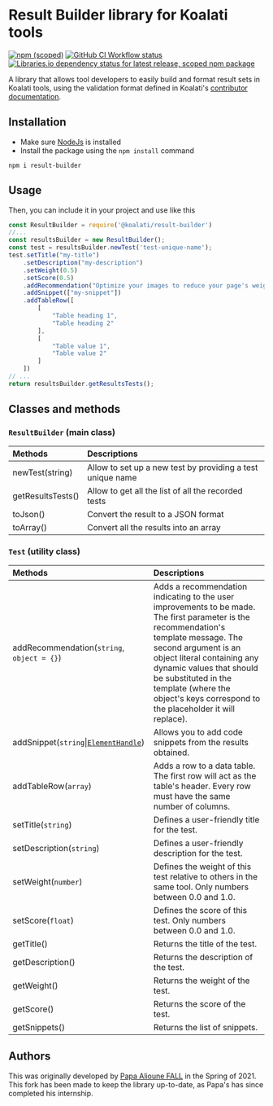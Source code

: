 # Result Builder library for Koalati tools
[![npm (scoped)](https://img.shields.io/npm/v/@koalati/result-builder)](https://www.npmjs.com/package/@koalati/result-builder)
[![GitHub CI Workflow status](https://github.com/koalatiapp/result-builder/workflows/CI/badge.svg)](https://github.com/koalatiapp/result-builder/actions)
[![Libraries.io dependency status for latest release, scoped npm package](https://img.shields.io/librariesio/release/npm/@koalati/result-builder)](https://www.npmjs.com/package/@koalati/result-builder)


A library that allows tool developers to easily build and format result sets in Koalati tools, using the validation format defined in Koalati's [contributor documentation](https://docs.koalati.com/docs/tools/formatting-results).


## Installation 
- Make sure [NodeJs](https://nodejs.org/en/) is installed
- Install the package using the `npm install` command
```
npm i result-builder
```

## Usage
Then, you can include it in your project and use like this
```javascript
const ResultBuilder = require('@koalati/result-builder')
//...
const resultsBuilder = new ResultBuilder(); 
const test = resultsBuilder.newTest('test-unique-name');
test.setTitle("my-title")
    .setDescription("my-description")
    .setWeight(0.5)
    .setScore(0.5)
    .addRecommendation("Optimize your images to reduce your page's weight by %savings%.", { "%savings%": "6%" })
    .addSnippet(["my-snippet"])
    .addTableRow([
        [
            "Table heading 1",
            "Table heading 2"
        ],
        [
            "Table value 1",
            "Table value 2"
        ]
    ])
// ... 
return resultsBuilder.getResultsTests(); 
```

## Classes and methods
### `ResultBuilder` (main class)
| Methods           | Descriptions                                               |
| :---------------- | :--------------------------------------------------------- |
| newTest(string)   | Allow to set up a new test by providing a test unique name |
| getResultsTests() | Allow to get all the list of all the recorded tests        |
| toJson()          | Convert the result to a JSON format                        |
| toArray()         | Convert all the results into an array                      |

### `Test` (utility class)
| Methods                             | Descriptions |
| :---------------------------------  | :------------------------------- |
| addRecommendation(`string`, `object = {}`) | Adds a recommendation indicating to the user improvements to be made. The first parameter is the recommendation's template message. The second argument is an object literal containing any dynamic values that should be substituted in the template (where the object's keys correspond to the placeholder it will replace).  |
| addSnippet(`string`\|[`ElementHandle`](https://pptr.dev/#?product=Puppeteer&version=main&show=api-class-elementhandle)) | Allows you to add code snippets from the results obtained.|
| addTableRow(`array`)                  | Adds a row to a data table. The first row will act as the table's header. Every row must have the same number of columns. |
| setTitle(`string`)                    | Defines a user-friendly title for the test. |
| setDescription(`string`)              | Defines a user-friendly description for the test. |
| setWeight(`number`)                   | Defines the weight of this test relative to others in the same tool. Only numbers between 0.0 and 1.0. |
| setScore(`float`)                     | Defines the score of this test. Only numbers between 0.0 and 1.0. |
| getTitle()                          | Returns the title of the test. |
| getDescription()                    | Returns the description of the test. |
| getWeight()                         | Returns the weight of the test. |
| getScore()                          | Returns the score of the test. |
| getSnippets()                       | Returns the list of snippets. |


## Authors
This was originally developed by [Papa Alioune FALL](https://github.com/ppalioune) in the Spring of 2021. 
This fork has been made to keep the library up-to-date, as Papa's has since completed his internship.
